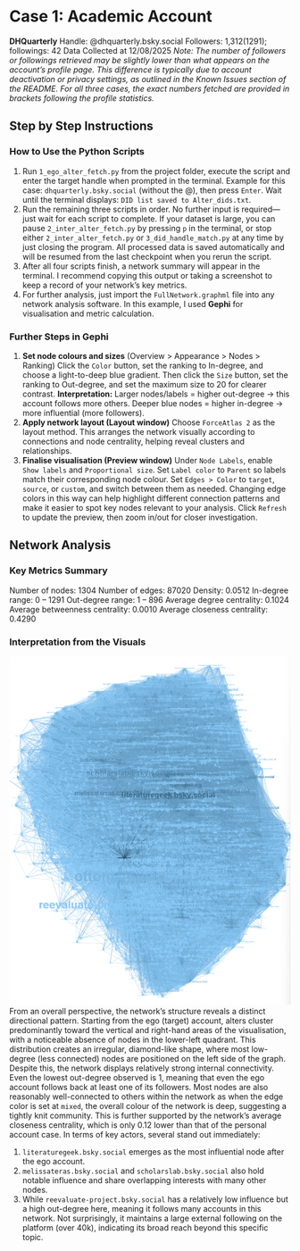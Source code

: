 # Case 1: Academic Account
**DHQuarterly**
Handle: @dhquarterly.bsky.social
Followers: 1,312(1291);  followings: 42
Data Collected at 12/08/2025
*Note: The number of followers or followings retrieved may be slightly lower than what appears on the account’s profile page. This difference is typically due to account deactivation or privacy settings, as outlined in the Known Issues section of the README. For all three cases, the exact numbers fetched are provided in brackets following the profile statistics.*
## Step by Step Instructions
### How to Use the Python Scripts
1. Run `1_ego_alter_fetch.py` from the project folder, execute the script and enter the target handle when prompted in the terminal. Example for this case: `dhquarterly.bsky.social` (without the @), then press `Enter`. Wait until the terminal displays: `DID list saved to Alter_dids.txt`. 
2. Run the remaining three scripts in order. No further input is required—just wait for each script to complete. 
   If your dataset is large, you can pause `2_inter_alter_fetch.py` by pressing `p` in the terminal, or stop either `2_inter_alter_fetch.py` or `3_did_handle_match.py` at any time by just closing the program. All processed data is saved automatically and will be resumed from the last checkpoint when you rerun the script.
3. After all four scripts finish, a network summary will appear in the terminal. I recommend copying this output or taking a screenshot to keep a record of your network’s key metrics.
4. For further analysis, just import the `FullNetwork.graphml` file into any network analysis software. In this example, I used **Gephi** for visualisation and metric calculation.

### Further Steps in Gephi
1. **Set node colours and sizes** 
   (Overview > Appearance > Nodes > Ranking)
    Click the `Color` button, set the ranking to In-degree, and choose a light-to-deep blue gradient.
    Then click the `Size` button, set the ranking to Out-degree, and set the maximum size to 20 for clearer contrast.
    **Interpretation:**
    Larger nodes/labels = higher out-degree → this account follows more others.
    Deeper blue nodes = higher in-degree → more influential (more followers).
2. **Apply network layout (Layout window)**
    Choose `ForceAtlas 2` as the layout method.
    This arranges the network visually according to connections and node centrality, helping reveal clusters and relationships.
3. **Finalise visualisation (Preview window)**
    Under `Node Labels`, enable `Show labels` and `Proportional size`.
    Set `Label color` to `Parent` so labels match their corresponding node colour.
    Set `Edges > Color` to `target`, `source`, or `custom`, and switch between them as needed. Changing edge colors in this way can help highlight different connection patterns and make it easier to spot key nodes relevant to your analysis.
    Click `Refresh` to update the preview, then zoom in/out for closer investigation.

## Network Analysis
### Key Metrics Summary
Number of nodes: 1304
Number of edges: 87020
Density: 0.0512
In-degree range: 0 – 1291
Out-degree range: 1 – 896
Average degree centrality: 0.1024
Average betweenness centrality: 0.0010
Average closeness centrality: 0.4290
### Interpretation from the Visuals
![overview of case 1](case_1.png)
From an overall perspective, the network’s structure reveals a distinct directional pattern. Starting from the ego (target) account, alters cluster predominantly toward the vertical and right-hand areas of the visualisation, with a noticeable absence of nodes in the lower-left quadrant. This distribution creates an irregular, diamond-like shape, where most low-degree (less connected) nodes are positioned on the left side of the graph.
Despite this, the network displays relatively strong internal connectivity. Even the lowest out-degree observed is 1, meaning that even the ego account follows back at least one of its followers. Most nodes are also reasonably well-connected to others within the network as when the edge color is set at `mixed`, the overall colour of the network is deep, suggesting a tightly knit community. This is further supported by the network’s average closeness centrality, which is only 0.12 lower than that of the personal account case.
In terms of key actors, several stand out immediately:
1. `literaturegeek.bsky.social` emerges as the most influential node after the ego account.
2. `melissateras.bsky.social` and `scholarslab.bsky.social` also hold notable influence and share overlapping interests with many other nodes.
3. While `reevaluate-project.bsky.social` has a relatively low influence but a high out-degree here, meaning it follows many accounts in this network. Not surprisingly, it maintains a large external following on the platform (over 40k), indicating its broad reach beyond this specific topic.
